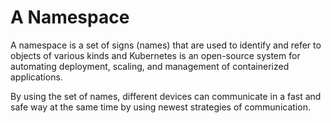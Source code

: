 # A Namespace

A namespace is a set of signs (names) that are used to identify and refer to objects of various kinds and Kubernetes is an open-source system for automating deployment, scaling, and management of containerized applications.

By using the set of names, different devices can communicate in a fast and safe way at the same time by using newest strategies of communication.
